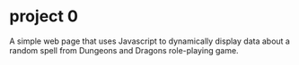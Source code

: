 # project 0

A simple web page that uses Javascript to dynamically display data about a random spell from Dungeons and Dragons role-playing game.
